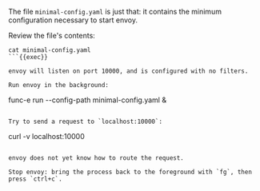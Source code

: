 
The file `minimal-config.yaml` is just that: it contains the minimum configuration necessary to start envoy.

Review the file's contents:

```
cat minimal-config.yaml
```{{exec}}

envoy will listen on port 10000, and is configured with no filters.

Run envoy in the background:

```
func-e run --config-path minimal-config.yaml &
```{{exec}}

Try to send a request to `localhost:10000`:

```
curl -v localhost:10000
```{{exec}}

envoy does not yet know how to route the request.

Stop envoy: bring the process back to the foreground with `fg`, then press `ctrl+c`.